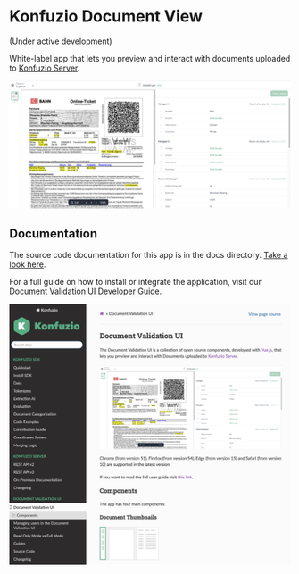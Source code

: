 # Konfuzio Document View

(Under active development)

White-label app that lets you preview and interact with documents uploaded to [Konfuzio Server](https://konfuzio.com).

![dvui.png](dvui.png)

## Documentation

The source code documentation for this app is in the docs directory. [Take a look here](docs/README.md).

For a full guide on how to install or integrate the application, visit our [Document Validation UI Developer Guide](https://dev.konfuzio.com/dvui/index.html).

![dev.konfuzio.png](dev.konfuzio.png)
